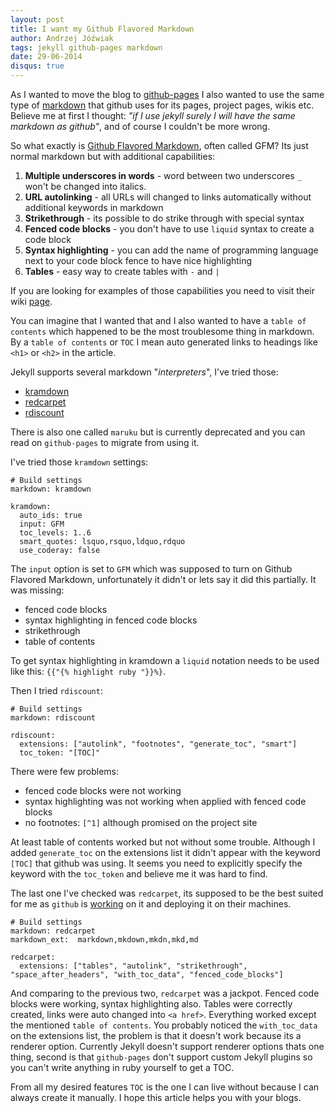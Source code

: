 ```yaml
---
layout: post
title: I want my Github Flavored Markdown
author: Andrzej Jóźwiak
tags: jekyll github-pages markdown
date: 29-06-2014
disqus: true
---
```


As I wanted to move the blog to [github-pages](https://pages.github.com/) I also wanted to use the same type of [markdown](http://daringfireball.net/projects/markdown/) that github uses for its pages, project pages, wikis etc. Believe me at first I thought: *"if I use jekyll surely I will have the same markdown as github"*, and of course I couldn't be more wrong.

So what exactly is [Github Flavored Markdown](https://help.github.com/articles/github-flavored-markdown), often called GFM? Its just normal markdown but with additional capabilities:

1. **Multiple underscores in words** - word between two underscores `_` won't be changed into italics.
2. **URL autolinking** - all URLs will changed to links automatically without additional keywords in markdown
3. **Strikethrough** - its possible to do strike through with special syntax
4. **Fenced code blocks** - you don't have to use `liquid` syntax to create a code block
5. **Syntax highlighting** - you can add the name of programming language next to your code block fence to have nice highlighting
6. **Tables** - easy way to create tables with `-` and `|`

If you are looking for examples of those capabilities you need to visit their wiki [page](https://help.github.com/articles/github-flavored-markdown).

You can imagine that I wanted that and I also wanted to have a `table of contents` which happened to be the most troublesome thing in markdown. By a `table of contents` or `TOC` I mean auto generated links to headings like `<h1>` or `<h2>` in the article.

Jekyll supports several markdown "*interpreters*", I've tried those:

- [kramdown](http://kramdown.gettalong.org/)
- [redcarpet](https://github.com/vmg/redcarpet)
- [rdiscount](https://github.com/davidfstr/rdiscount)

There is also one called `maruku` but is currently deprecated and you can read on `github-pages` to migrate from using it.

I've tried those `kramdown` settings:

```
# Build settings
markdown: kramdown

kramdown:
  auto_ids: true
  input: GFM
  toc_levels: 1..6
  smart_quotes: lsquo,rsquo,ldquo,rdquo
  use_coderay: false
```

The `input` option is set to `GFM` which was supposed to turn on Github Flavored Markdown, unfortunately it didn't or lets say it did this partially. It was missing:

- fenced code blocks
- syntax highlighting in fenced code blocks
- strikethrough
- table of contents

To get syntax highlighting in kramdown a `liquid` notation needs to be used like this: `{{"{% highlight ruby "}}%}`.

Then I tried `rdiscount`:

```
# Build settings
markdown: rdiscount

rdiscount:
  extensions: ["autolink", "footnotes", "generate_toc", "smart"]
  toc_token: "[TOC]"
```

There were few problems:

- fenced code blocks were not working
- syntax highlighting was not working when applied with fenced code blocks
- no footnotes: `[^1]` although promised on the project site

At least table of contents worked but not without some trouble. Although I added `generate_toc` on the extensions list it didn't appear with the keyword `[TOC]` that github was using. It seems you need to explicitly specify the keyword with the `toc_token` and believe me it was hard to find.

The last one I've checked was `redcarpet`, its supposed to be the best suited for me as `github` is [working](https://github.com/blog/832-rolling-out-the-redcarpet) on it and deploying it on their machines.

```
# Build settings
markdown: redcarpet
markdown_ext:  markdown,mkdown,mkdn,mkd,md

redcarpet:
  extensions: ["tables", "autolink", "strikethrough", "space_after_headers", "with_toc_data", "fenced_code_blocks"]
```

And comparing to the previous two, `redcarpet` was a jackpot. Fenced code blocks were working, syntax highlighting also. Tables were correctly created, links were auto changed into `<a href>`. Everything worked except the mentioned `table of contents`. You probably noticed the `with_toc_data` on the extensions list, the problem is that it doesn't work because its a renderer option. Currently Jekyll doesn't support renderer options thats one thing, second is that `github-pages` don't support custom Jekyll plugins so you can't write anything in ruby yourself to get a TOC.

From all my desired features `TOC` is the one I can live without because I can always create it manually. I hope this article helps you with your blogs.
